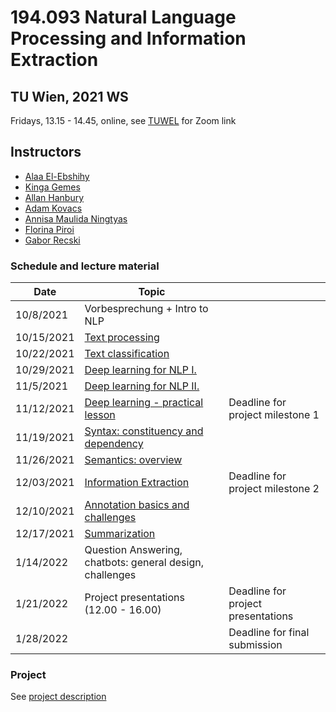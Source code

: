 # 194.093 Natural Language Processing and Information Extraction 
## TU Wien, 2021 WS

Fridays, 13.15 - 14.45, online, see [TUWEL](https://tuwel.tuwien.ac.at/course/view.php?idnumber=194093-2021W) for Zoom link

## Instructors

- [Alaa El-Ebshihy](https://tiss.tuwien.ac.at/person/334096.html)
- [Kinga Gemes](https://tiss.tuwien.ac.at/person/341880.html)
- [Allan Hanbury](https://tiss.tuwien.ac.at/person/48222.html)
- [Adam Kovacs](https://tiss.tuwien.ac.at/person/341881.html)
- [Annisa Maulida Ningtyas](https://tiss.tuwien.ac.at/person/332450.html)
- [Florina Piroi](https://tiss.tuwien.ac.at/person/239780.html)
- [Gabor Recski](https://tiss.tuwien.ac.at/person/336863.html)


### Schedule and lecture material

Date|Topic| |
----|-----|--|
10/8/2021 | Vorbesprechung + Intro to NLP | |
10/15/2021 | [Text processing](lectures/01_Text_processing) | |
10/22/2021 | [Text classification](lectures/02_Text_classification) | |
10/29/2021 | [Deep learning for NLP I.](lectures/03_DL_NLP)| |
11/5/2021 | [Deep learning for NLP II.](lectures/04_DL_NLP)| |
11/12/2021 | [Deep learning - practical lesson](lectures/05_DL_PR) | Deadline for project milestone 1|
11/19/2021 | [Syntax: constituency and dependency](lectures/06_Syntax) | |
11/26/2021 | [Semantics: overview](lectures/07_Semantics) | |
12/03/2021 | [Information Extraction](lectures/08_Information_Extraction) | Deadline for project milestone 2|
12/10/2021 | [Annotation basics and challenges](lectures/09_Annotation) | |
12/17/2021 | [Summarization](lectures/10_Summarization) | |
1/14/2022 | Question Answering, chatbots: general design, challenges| |
1/21/2022 | Project presentations (12.00 - 16.00) | Deadline for project presentations |
1/28/2022 | | Deadline for final submission |


### Project

See [project description](project/NLP_IE2021_Exercise.pdf)

